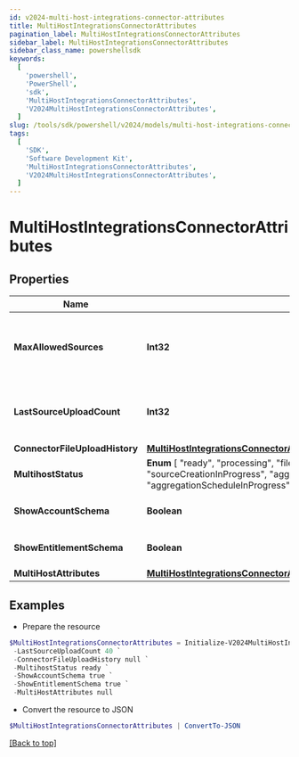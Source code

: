 ```yaml
---
id: v2024-multi-host-integrations-connector-attributes
title: MultiHostIntegrationsConnectorAttributes
pagination_label: MultiHostIntegrationsConnectorAttributes
sidebar_label: MultiHostIntegrationsConnectorAttributes
sidebar_class_name: powershellsdk
keywords:
  [
    'powershell',
    'PowerShell',
    'sdk',
    'MultiHostIntegrationsConnectorAttributes',
    'V2024MultiHostIntegrationsConnectorAttributes',
  ]
slug: /tools/sdk/powershell/v2024/models/multi-host-integrations-connector-attributes
tags:
  [
    'SDK',
    'Software Development Kit',
    'MultiHostIntegrationsConnectorAttributes',
    'V2024MultiHostIntegrationsConnectorAttributes',
  ]
---
```


# MultiHostIntegrationsConnectorAttributes

## Properties

| Name | Type | Description | Notes |
| --- | --- | --- | --- |
| **MaxAllowedSources** | **Int32** | Maximum sources allowed count of a Multi-Host Integration | [optional] |
| **LastSourceUploadCount** | **Int32** | Last upload sources count of a Multi-Host Integration | [optional] |
| **ConnectorFileUploadHistory** | [**MultiHostIntegrationsConnectorAttributesConnectorFileUploadHistory**](multi-host-integrations-connector-attributes-connector-file-upload-history) |  | [optional] |
| **MultihostStatus** | **Enum** [ "ready", "processing", "fileUploadInProgress", "sourceCreationInProgress", "aggregationGroupingInProgress", "aggregationScheduleInProgress", "deleteInProgress", "deleteFailed" ] | Multi-Host integration status. | [optional] |
| **ShowAccountSchema** | **Boolean** | Show account schema | [optional] [default to $true] |
| **ShowEntitlementSchema** | **Boolean** | Show entitlement schema | [optional] [default to $true] |
| **MultiHostAttributes** | [**MultiHostIntegrationsConnectorAttributesMultiHostAttributes**](multi-host-integrations-connector-attributes-multi-host-attributes) |  | [optional] |

## Examples

- Prepare the resource

```powershell
$MultiHostIntegrationsConnectorAttributes = Initialize-V2024MultiHostIntegrationsConnectorAttributes  -MaxAllowedSources 250 `
 -LastSourceUploadCount 40 `
 -ConnectorFileUploadHistory null `
 -MultihostStatus ready `
 -ShowAccountSchema true `
 -ShowEntitlementSchema true `
 -MultiHostAttributes null
```

- Convert the resource to JSON

```powershell
$MultiHostIntegrationsConnectorAttributes | ConvertTo-JSON
```

[[Back to top]](#)
